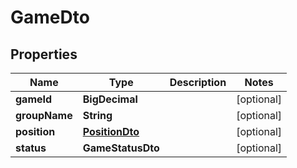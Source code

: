 

# GameDto


## Properties

| Name | Type | Description | Notes |
|------------ | ------------- | ------------- | -------------|
|**gameId** | **BigDecimal** |  |  [optional] |
|**groupName** | **String** |  |  [optional] |
|**position** | [**PositionDto**](PositionDto.md) |  |  [optional] |
|**status** | **GameStatusDto** |  |  [optional] |



